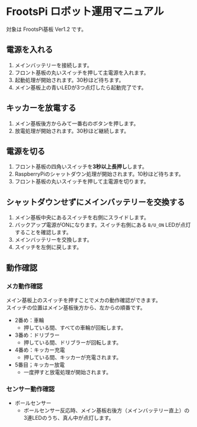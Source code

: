 # FrootsPi ロボット運用マニュアル

対象は FrootsPi基板 Ver1.2 です。

## 電源を入れる
1. メインバッテリーを接続します。
2. フロント基板の丸いスイッチを押して主電源を入れます。
3. 起動処理が開始されます。30秒ほど待ちます。
4. メイン基板上の青いLEDが3つ点灯したら起動完了です。

## キッカーを放電する
1. メイン基板後方からみて一番右のボタンを押します。
2. 放電処理が開始されます。30秒ほど継続します。

## 電源を切る
1. フロント基板の四角いスイッチを**3秒以上長押し**します。
2. RaspberryPiのシャットダウン処理が開始されます。10秒ほど待ちます。
3. フロント基板の丸いスイッチを押して主電源を切ります。

## シャットダウンせずにメインバッテリーを交換する
1. メイン基板中央にあるスイッチを右側にスライドします。
2. バックアップ電源がONになります。スイッチ右側にある `B/U_ON` LEDが点灯することを確認します。
3. メインバッテリーを交換します。
4. スイッチを左側に戻します。

## 動作確認

### メカ動作確認
メイン基板上のスイッチを押すことでメカの動作確認ができます。  
スイッチの位置はメイン基板後方から、左からの順番です。

- 2番め：車輪
  - 押している間、すべての車輪が回転します。
- 3番め：ドリブラー
   - 押している間、ドリブラーが回転します。
- 4番め：キッカー充電
   - 押している間、キッカーが充電されます。
- 5番目；キッカー放電
  - 一度押すと放電処理が開始されます。
 
### センサー動作確認
- ボールセンサー
  - ボールセンサー反応時、メイン基板右後方（メインバッテリー直上）の3連LEDのうち、真ん中が点灯します。
